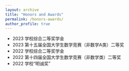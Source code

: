 ```yaml
---
layout: archive
title: "Honors and Awards"
permalink: /honors-awards/
author_profile: true
---
```


- 2023 学校综合二等奖学金
- 2023 第十五届全国大学生数学竞赛（非数学A类）二等奖
- 2022 学校综合二等奖学金
- 2022 第十四届全国大学生数学竞赛（非数学类）二等奖
- 2022 学校“明诚奖”

